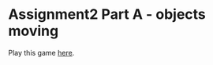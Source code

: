 # Assignment2 Part A - objects moving

Play this game [here](https://games2024.itch.io/assignment-2).
